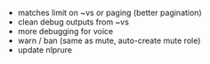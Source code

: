  - matches limit on ~vs or paging (better pagination)
 - clean debug outputs from ~vs
 - more debugging for voice
 - warn / ban (same as mute, auto-create mute role)
 - update nlprure
